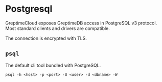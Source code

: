 # Postgresql

GreptimeCloud exposes GreptimeDB access in PostgreSQL v3 protocol. Most standard
clients and drivers are compatible.

The connection is encrypted with TLS.

## `psql`

The default cli tool bundled with PostgreSQL.

```
psql -h <host> -p <port> -U <user> -d <dbname> -W
```
